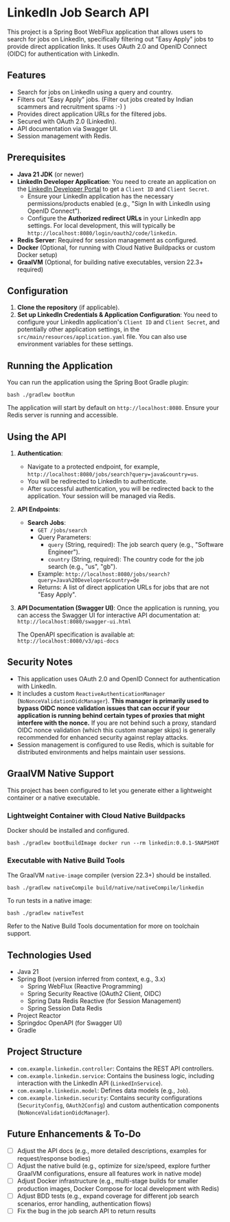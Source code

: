 # LinkedIn Job Search API

This project is a Spring Boot WebFlux application that allows users to search for jobs on LinkedIn, specifically filtering out "Easy Apply" jobs to provide direct application links. It uses OAuth 2.0 and OpenID Connect (OIDC) for authentication with LinkedIn.

## Features

*   Search for jobs on LinkedIn using a query and country.
*   Filters out "Easy Apply" jobs. (Filter out jobs created by Indian scammers and recruitment spams :-) )
*   Provides direct application URLs for the filtered jobs.
*   Secured with OAuth 2.0 (LinkedIn).
*   API documentation via Swagger UI.
*   Session management with Redis.

## Prerequisites

*   **Java 21 JDK** (or newer)
*   **LinkedIn Developer Application**: You need to create an application on the [LinkedIn Developer Portal](https://developer.linkedin.com/) to get a `Client ID` and `Client Secret`.
    *   Ensure your LinkedIn application has the necessary permissions/products enabled (e.g., "Sign In with LinkedIn using OpenID Connect").
    *   Configure the **Authorized redirect URLs** in your LinkedIn app settings. For local development, this will typically be `http://localhost:8080/login/oauth2/code/linkedin`.
*   **Redis Server**: Required for session management as configured.
*   **Docker** (Optional, for running with Cloud Native Buildpacks or custom Docker setup)
*   **GraalVM** (Optional, for building native executables, version 22.3+ required)

## Configuration

1.  **Clone the repository** (if applicable).
2.  **Set up LinkedIn Credentials & Application Configuration**:
    You need to configure your LinkedIn application's `Client ID` and `Client Secret`, and potentially other application settings, in the `src/main/resources/application.yaml` file. You can also use environment variables for these settings.

## Running the Application

You can run the application using the Spring Boot Gradle plugin:

``` bash ./gradlew bootRun ```

The application will start by default on `http://localhost:8080`. Ensure your Redis server is running and accessible.

## Using the API

1.  **Authentication**:
    *   Navigate to a protected endpoint, for example, `http://localhost:8080/jobs/search?query=java&country=us`.
    *   You will be redirected to LinkedIn to authenticate.
    *   After successful authentication, you will be redirected back to the application. Your session will be managed via Redis.

2.  **API Endpoints**:
    *   **Search Jobs**:
        *   `GET /jobs/search`
        *   Query Parameters:
            *   `query` (String, required): The job search query (e.g., "Software Engineer").
            *   `country` (String, required): The country code for the job search (e.g., "us", "gb").
        *   Example: `http://localhost:8080/jobs/search?query=Java%20Developer&country=de`
        *   Returns: A list of direct application URLs for jobs that are not "Easy Apply".

3.  **API Documentation (Swagger UI)**:
    Once the application is running, you can access the Swagger UI for interactive API documentation at:
    `http://localhost:8080/swagger-ui.html`

    The OpenAPI specification is available at:
    `http://localhost:8080/v3/api-docs`

## Security Notes

*   This application uses OAuth 2.0 and OpenID Connect for authentication with LinkedIn.
*   It includes a custom `ReactiveAuthenticationManager` (`NoNonceValidationOidcManager`). **This manager is primarily used to bypass OIDC nonce validation issues that can occur if your application is running behind certain types of proxies that might interfere with the nonce.** If you are not behind such a proxy, standard OIDC nonce validation (which this custom manager skips) is generally recommended for enhanced security against replay attacks.
*   Session management is configured to use Redis, which is suitable for distributed environments and helps maintain user sessions.

## GraalVM Native Support

This project has been configured to let you generate either a lightweight container or a native executable.

### Lightweight Container with Cloud Native Buildpacks
Docker should be installed and configured.

``` bash ./gradlew bootBuildImage docker run --rm linkedin:0.0.1-SNAPSHOT ```


### Executable with Native Build Tools
The GraalVM `native-image` compiler (version 22.3+) should be installed.

``` bash ./gradlew nativeCompile build/native/nativeCompile/linkedin ```

To run tests in a native image:

``` bash ./gradlew nativeTest ```

Refer to the Native Build Tools documentation for more on toolchain support.

## Technologies Used

*   Java 21
*   Spring Boot (version inferred from context, e.g., 3.x)
    *   Spring WebFlux (Reactive Programming)
    *   Spring Security Reactive (OAuth2 Client, OIDC)
    *   Spring Data Redis Reactive (for Session Management)
    *   Spring Session Data Redis
*   Project Reactor
*   Springdoc OpenAPI (for Swagger UI)
*   Gradle

## Project Structure

*   `com.example.linkedin.controller`: Contains the REST API controllers.
*   `com.example.linkedin.service`: Contains the business logic, including interaction with the LinkedIn API (`LinkedInService`).
*   `com.example.linkedin.model`: Defines data models (e.g., `Job`).
*   `com.example.linkedin.security`: Contains security configurations (`SecurityConfig`, `OAuth2Config`) and custom authentication components (`NoNonceValidationOidcManager`).

## Future Enhancements & To-Do

- [ ]  Adjust the API docs (e.g., more detailed descriptions, examples for request/response bodies)
- [ ]  Adjust the native build (e.g., optimize for size/speed, explore further GraalVM configurations, ensure all features work in native mode)
- [ ]  Adjust Docker infrastructure (e.g., multi-stage builds for smaller production images, Docker Compose for local development with Redis)
- [ ]  Adjust BDD tests (e.g., expand coverage for different job search scenarios, error handling, authentication flows)
- [ ]  Fix the bug in the job search API to return results